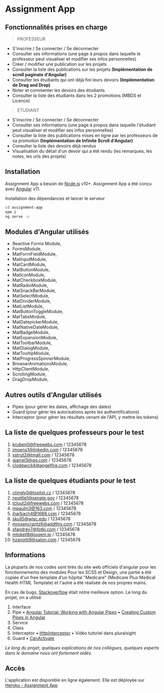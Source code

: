 # Assignment App

## Fonctionnalités prises en charge
> PROFESSEUR
- S'inscrire / Se connecter / Se déconnecter
- Consulter ses informations (une page à propos dans laquelle le professeur peut visualiser et modifier ses infos personnelles)
- Créer / modifier une publication sur les projets 
- Consulter la liste des publications sur les projets **(Implémentation de scroll paginate d'Angular)**
- Consulter les étudiants qui ont déjà fini leurs devoirs **(Implémentation de Drag and Drop)**
- Noter et commenter les devoirs des étudiants 
- Consulter la liste des étudiants dans les 2 promotions (MBDS et Licence)

> ETUDIANT
- S'inscrire / Se connecter / Se déconnecter
- Consulter ses informations (une page à propos dans laquelle l'étudiant peut visualiser et modifier ses infos personnelles)
- Consulter la liste des publications mises en ligne par les professeurs de sa promotion **(Implémentation de Infinite Scroll d'Angular)**
- Consulter la liste des devoirs déjà rendus 
- Visualisation du détail d'un devoir qui a été rendu (les remarques, les notes, les urls des projets)

## Installation

Assignment App a besoin de [Node.js](https://nodejs.org/) v10+.
Assignment App a été conçu avec [Angular](https://angular.io/guide/setup-local/) v11.

Installation des dépendances et lancer le serveur

```sh
cd assignment-app
npm i
ng serve -o
```

## Modules d'Angular utilisés
- Reactive Forms Module, 
- FormsModule,
- MatFormFieldModule, 
- MatInputModule,
- MatCardModule,
- MatButtonModule,
- MatIconModule,
- MatCheckboxModule,
- MatRadioModule,
- MatSnackBarModule,
- MatSelectModule,
- MatDividerModule,
- MatListModule,
- MatButtonToggleModule,
- MatTabsModule,
- MatDatepickerModule,
- MatNativeDateModule,
- MatBadgeModule,
- MatExpansionModule,
- MatToolbarModule,
- MatDialogModule,
- MatTooltipModule,
- MatProgressSpinnerModule,
- BrowserAnimationsModule,
- HttpClientModule,
- ScrollingModule,
- DragDropModule,

## Autres outils d'Angular utilisés
- Pipes (pour gérer les dates, affichage des dates)
- Guard (pour gérer les autorisations après les authentifications)
- Interceptor (pour gérer les résultats venant de l'API, y mettre les tokens)

## La liste de quelques professeurs pour le test
1) kruben0@freewebs.com / 12345678
2) jmoens1@linkedin.com /  12345678
3) sstrut2@tmall.com /  12345678
4) gjarrel3@qq.com /  12345678
5) clodewick4@angelfire.com /  12345678

## La liste de quelques étudiants pour le test 
1) ctingly0@toplist.cz / 12345678
2) npottle1@senate.gov / 12345678
3) tclout2@freewebs.com / 12345678
4) mpaulin3@163.com / 12345678
5) jharbach4@1688.com / 12345678
6) skull5@wisc.edu / 12345678
7) mrosencrantz6@addthis.com / 12345678
8) sfandrey7@fotki.com / 12345678
9) mtokell8@jugem.jp / 12345678
10) hzanotti9@salon.com / 12345678

## Informations
La pluparts de nos codes sont tirés du site web officiels d'angular pour les fonctionnements des modules
Pour les SCSS et Design, une partie a été copiée d'un free template d'un hôpital "Medicare" (Medicare Plus Medical Health HTML Template) et l'autre a été réalisée de nos propres mains. 

En cas de bugs, [Stackoverflow](https://stackoverflow.com/)  était notre meilleure option. 
Le long du projet, on a utilisé
1) Interface
2) Pipe 
  • [Angular Tutorial: Working with Angular Pipes](https://www.intertech.com/angular-tutorial-working-with-angular-pipes/) 
  • [Creating Custom Pipes in Angular](https://nishugoel.medium.com/creating-custom-pipes-in-angular-2b082a5dc74b)
3) Service
4) Class
5) Interceptor
  • [HttpInterceptor](https://angular.io/api/common/http/HttpInterceptor)
  • Vidéo tutoriel dans pluralsight
6) Guard
   • [CanActivate](https://angular.io/api/router/CanActivate)


_Le long du projet, quelques explications de nos collègues, quelques experts dans le domaine nous ont fortement aidés._ 

## Accès
L'application est disponible en ligne également. Elle est déployée sur [Heroku - Assignment App](https://assignment-frontend01.herokuapp.com/)

